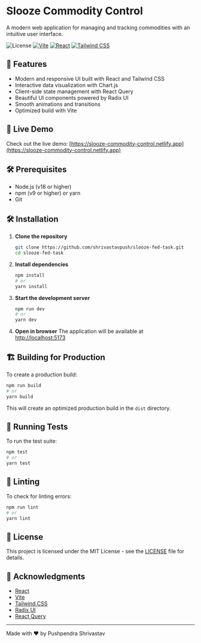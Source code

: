 # Slooze Commodity Control

A modern web application for managing and tracking commodities with an intuitive user interface.

![License](https://img.shields.io/badge/license-MIT-blue.svg)
[![Vite](https://img.shields.io/badge/vite-%5E5.2.8-646CFF.svg)](https://vitejs.dev/)
[![React](https://img.shields.io/badge/react-^18.3.1-61DAFB.svg)](https://reactjs.org/)
[![Tailwind CSS](https://img.shields.io/badge/tailwindcss-^3.4.11-06B6D4.svg)](https://tailwindcss.com/)

## 🌟 Features

- Modern and responsive UI built with React and Tailwind CSS
- Interactive data visualization with Chart.js
- Client-side state management with React Query
- Beautiful UI components powered by Radix UI
- Smooth animations and transitions
- Optimized build with Vite

## 🚀 Live Demo

Check out the live demo: [https://slooze-commodity-control.netlify.app](https://slooze-commodity-control.netlify.app)

## 🛠️ Prerequisites

- Node.js (v18 or higher)
- npm (v9 or higher) or yarn
- Git

## 🛠️ Installation

1. **Clone the repository**

   ```bash
   git clone https://github.com/shrivastavpush/slooze-fed-task.git
   cd slooze-fed-task
   ```

2. **Install dependencies**

   ```bash
   npm install
   # or
   yarn install
   ```

3. **Start the development server**

   ```bash
   npm run dev
   # or
   yarn dev
   ```

4. **Open in browser**
   The application will be available at [http://localhost:5173](http://localhost:5173)

## 🏗️ Building for Production

To create a production build:

```bash
npm run build
# or
yarn build
```

This will create an optimized production build in the `dist` directory.

## 🧪 Running Tests

To run the test suite:

```bash
npm test
# or
yarn test
```

## 🧹 Linting

To check for linting errors:

```bash
npm run lint
# or
yarn lint
```

## 📄 License

This project is licensed under the MIT License - see the [LICENSE](LICENSE) file for details.

## 🙏 Acknowledgments

- [React](https://reactjs.org/)
- [Vite](https://vitejs.dev/)
- [Tailwind CSS](https://tailwindcss.com/)
- [Radix UI](https://www.radix-ui.com/)
- [React Query](https://tanstack.com/query/latest)

---

Made with ❤️ by Pushpendra Shrivastav
